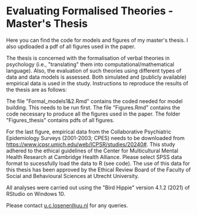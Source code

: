 # Evaluating Formalised Theories - Master's Thesis
Here you can find the code for models and figures of my master's thesis.
I also updloaded a pdf of all figures used in the paper.

The thesis is concerned with the formalisation of verbal theories in psychology (i.e., "translating" them into computational/mathematical language). Also, the evaluation of such theories using different types of data and data models is assessed. Both simulated and (publicly available) empirical data is used in the study. Instructions to reproduce the results of the thesis are as follows:

The file "Formal_models1&2.Rmd" contains the coded needed for model building. This needs to be run first.
The file "Figures.Rmd" contains the code necessary to produce all the figures used in the paper.
The folder "Figures_thesis" contains pdfs of all figures.

For the last figure, empirical data from the Collaborative Psychiatric Epidemiology Surveys (2001-2003; CPES) needs to be downloaded from https://www.icpsr.umich.edu/web/ICPSR/studies/20240#. This study adhered to the ethical guidelines of the Center for Multicultural Mental Health Research at Cambridge Health Alliance. Please select SPSS data format to sucessfully load the data to R (see code). The use of this data for this thesis has been approved by the Ethical Review Board of the Faculty of Social and Behavioural Sciences at Utrecht University. 

All analyses were carried out using the "Bird Hippie" version 4.1.2 (2021) of RStudio on Windows 10. 

Please contact u.c.losener@uu.nl for any queries. 
